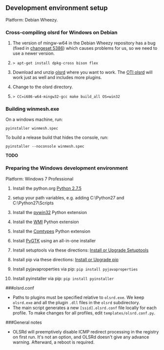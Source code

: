 ## Development environment setup

Platform: Debian Wheezy.

### Cross-compiling olsrd for Windows on Debian

1. The version of mingw-w64 in the Debian Wheezy repository has a bug (fixed
   in [changeset
   5386](http://sourceforge.net/apps/trac/mingw-w64/changeset/5386)) which
   causes problems for us, so we need to use a newer version.


1. ``> apt-get install dpkg-cross bison flex``

1. Download and unzip [olsrd](http://www.olsr.org/releases/0.6/olsrd-0.6.6.tar.gz)
where you want to work. The [OTI olsrd](https://github.com/opentechinstitute/olsrd)
will work just as well and includes more plugins.

1. Change to the olsrd directory.

1. ``> CC=i686-w64-mingw32-gcc make build_all OS=win32``

### Building winmesh.exe

On a windows machine, run:

``pyinstaller winmesh.spec``

To build a release build that hides the console, run:

``pyinstaller --noconsole winmesh.spec``


__TODO__

### Preparing the Windows development environment

Platform: Windows 7 Professional

1. Install the python.org [Python
   2.7.5](http://www.python.org/ftp/python/2.7.5/python-2.7.5.msi)


1. setup your path variables, e.g. adding C:\Python27 and C:\Python27\Scripts

1. Install the
   [pywin32](http://sourceforge.net/projects/pywin32/files/?source=navbar) Python
   extension

1. Install the [WMI](https://pypi.python.org/pypi/WMI/) Python extension

1. Install the [Comtypes](http://sourceforge.net/projects/comtypes/files/comtypes/) Python extension

1. Install [PyGTK](http://ftp.gnome.org/pub/GNOME/binaries/win32/pygtk/2.24/) using an all-in-one installer

1. Install setuptools via these directions: [Install or Upgrade Setuptools](http://www.pip-installer.org/en/latest/installing.html#install-or-upgrade-setuptools)

1. Install pip via these directions: [Install or Upgrade pip](http://www.pip-installer.org/en/latest/installing.html#install-or-upgrade-pip)

1. Install pyjavaproperties via pip: `pip install pyjavaproperties`

1. Install pyinstaller via pip: `pip install pyinstaller`


###olsrd.conf
- Paths to plugins must be specified relative to `olsrd.exe`. We keep `olsrd.exe`
and all the plugin `.dll` files in the `olsrd` subdirectory.
- The main script generates a new `[ssid].olsrd.conf` file locally for each profile.
To make changes for all profiles, edit `templates/olsrd.conf.py`.

###General notes
- OLSRd will preemptively disable ICMP redirect processing in the registry on first
run. It's not an option, and OLSRd doesn't give any advance warning. Afterward, a
reboot is required.
